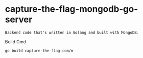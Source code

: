 
# capture-the-flag-mongodb-go-server

	Backend code that's written in Golang and built with MongoDB.

Build Cmd

    go build capture-the-flag.com/m
